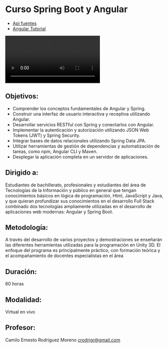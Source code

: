 # Curso Spring  Boot y Angular

  - [Api fuentes](https://github.com/crodrigr/spring-boot-angular-confenalco-code/tree/master)
  - [Angular Tutorial](https://www.tutorialesprogramacionya.com/angularya/index.php?inicio=0)


<video src="[LINK](https://www.youtube-nocookie.com/embed/FEa2diI2qgA)" controls="controls" style="max-width: 730px;">
</video>

## Objetivos:

- Comprender los conceptos fundamentales de Angular y Spring.
- Construir una interfaz de usuario interactiva y receptiva utilizando Angular.
- Desarrollar servicios RESTful con Spring y conectarlos con Angular.
- Implementar la autenticación y autorización utilizando JSON Web Tokens (JWT) y Spring Security.
- Integrar bases de datos relacionales utilizando Spring Data JPA.
- Utilizar herramientas de gestión de dependencias y automatización de tareas, como npm, Angular CLI y Maven.
- Desplegar la aplicación completa en un servidor de aplicaciones.

## Dirigido a:

Estudiantes de bachillerato, profesionales y estudiantes del área de Tecnologías de la Información y público en general que tengan conocimientos básicos en lógica de programación, Html, JavaScript y Java, y que quieran profundizar sus conocimientos en el desarrollo Full Stack combinado dos tecnologías ampliamente utilizadas en el desarrollo de aplicaciones web modernas: Angular y Spring Boot.

## Metodología: 

A través del desarrollo de varios proyectos y demostraciones se enseñarán las diferentes herramientas utilizadas para la programación en Unity 3D.  El enfoque del programa es principalmente práctico, con formación teórica y el acompañamiento de docentes especialistas en el área

## Duración:
60 horas

## Modalidad:

Virtual en vivo

## Profesor:
Camilo Ernesto Rodriguez Moreno
crodrigr@gmail.com
